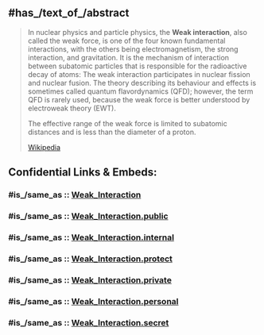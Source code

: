 ﻿---
aliases:
- "Weak interaction"
Commons_category: "Weak nuclear force"
described_by_source: '[[_Standards/WikiData/WD~Armenian_Soviet_Encyclopedia,_vol._4,124737630]]'
Dewey_Decimal_Classification: 539.7544
has_id_wikidata: Q11418
image: "http://commons.wikimedia.org/wiki/Special:FilePath/PiPlus%20muon%20decay.svg"
instance_of: '[[_Standards/WikiData/WD~fundamental_interaction,104934]]'
schematic:
- "http://commons.wikimedia.org/wiki/Special:FilePath/Quark%20weak%20interactions-vi.svg"
- "http://commons.wikimedia.org/wiki/Special:FilePath/Quark%20weak%20interactions-tr.svg"
- "http://commons.wikimedia.org/wiki/Special:FilePath/%D9%85%D8%AE%D8%B7%D8%B7%20%D8%AA%D9%81%D9%83%D9%83%20%D8%A7%D9%84%D9%83%D9%88%D8%A7%D8%B1%D9%83%20%D8%A8%D8%A5%D8%B4%D8%B9%D8%A7%D8%B9%20%D8%A8%D9%8A%D8%AA%D8%A7.svg"
- "http://commons.wikimedia.org/wiki/Special:FilePath/Weak%20decay%20diagram%20zh-hant.svg"
- "http://commons.wikimedia.org/wiki/Special:FilePath/Weak%20decay%20diagram%20zh-hans.svg"
- "http://commons.wikimedia.org/wiki/Special:FilePath/Weak%20Decay%20%28flipped%29%20mk.svg"
- "http://commons.wikimedia.org/wiki/Special:FilePath/Diagrama%20desintegraci%C3%B3%20feble.svg"
- "http://commons.wikimedia.org/wiki/Special:FilePath/Diagramme%20de%20la%20d%C3%A9sint%C3%A9gration%20des%20quarks%20par%20radioactivit%C3%A9%20beta.svg"
- "http://commons.wikimedia.org/wiki/Special:FilePath/Weak%20Decay%20%28flipped%29.svg"
Stack_Exchange_tag: "https://physics.stackexchange.com/tags/weak-interaction"
subclass_of: '[[_Standards/WikiData/WD~electroweak_interaction,466416]]'
---

## #has_/text_of_/abstract 

> In nuclear physics and particle physics, the **Weak interaction**, also called the weak force, 
> is one of the four known fundamental interactions, with the others being electromagnetism, the strong interaction, and gravitation. It is the mechanism of interaction between subatomic particles that is responsible for the radioactive decay of atoms: The weak interaction participates in nuclear fission and nuclear fusion. The theory describing its behaviour and effects is sometimes called quantum flavordynamics (QFD); however, the term QFD is rarely used, because the weak force is better understood by electroweak theory (EWT).
>
> The effective range of the weak force is limited to subatomic distances and is less than the diameter of a proton.
>
> [Wikipedia](https://en.wikipedia.org/wiki/Weak%20interaction)


## Confidential Links & Embeds: 

### #is_/same_as :: [Weak_Interaction](/_Standards/Science/Physics/Fundamental_Interaction/Weak_Interaction.md) 

### #is_/same_as :: [Weak_Interaction.public](/_public/Science/Physics/Fundamental_Interaction/Weak_Interaction.public.md) 

### #is_/same_as :: [Weak_Interaction.internal](/_internal/Science/Physics/Fundamental_Interaction/Weak_Interaction.internal.md) 

### #is_/same_as :: [Weak_Interaction.protect](/_protect/Science/Physics/Fundamental_Interaction/Weak_Interaction.protect.md) 

### #is_/same_as :: [Weak_Interaction.private](/_private/Science/Physics/Fundamental_Interaction/Weak_Interaction.private.md) 

### #is_/same_as :: [Weak_Interaction.personal](/_personal/Science/Physics/Fundamental_Interaction/Weak_Interaction.personal.md) 

### #is_/same_as :: [Weak_Interaction.secret](/_secret/Science/Physics/Fundamental_Interaction/Weak_Interaction.secret.md)

